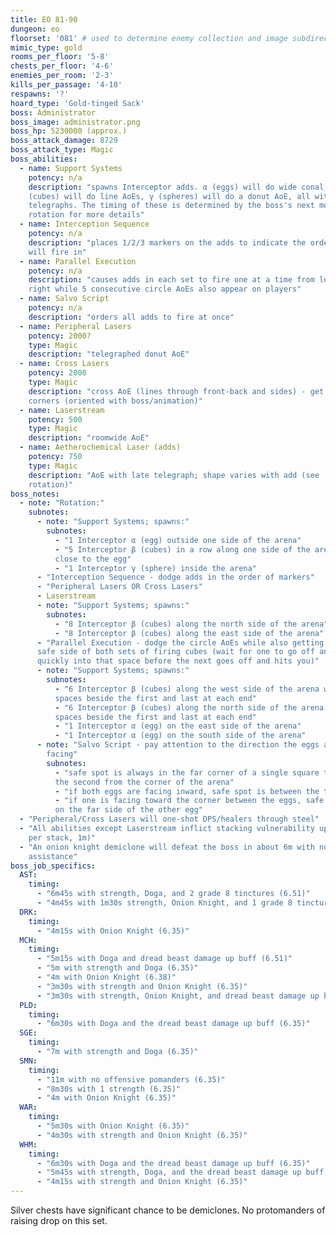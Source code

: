 ```yaml
---
title: EO 81-90
dungeon: eo
floorset: '081' # used to determine enemy collection and image subdirectory
mimic_type: gold
rooms_per_floor: '5-8'
chests_per_floor: '4-6'
enemies_per_room: '2-3'
kills_per_passage: '4-10'
respawns: '?'
hoard_type: 'Gold-tinged Sack'
boss: Administrator
boss_image: administrator.png
boss_hp: 5230000 (approx.)
boss_attack_damage: 8729
boss_attack_type: Magic
boss_abilities:
  - name: Support Systems
    potency: n/a
    description: "spawns Interceptor adds. α (eggs) will do wide conal AoEs, β
    (cubes) will do line AoEs, γ (spheres) will do a donut AoE, all with late
    telegraphs. The timing of these is determined by the boss's next move. See
    rotation for more details"
  - name: Interception Sequence
    potency: n/a
    description: "places 1/2/3 markers on the adds to indicate the order they
    will fire in"
  - name: Parallel Execution
    potency: n/a
    description: "causes adds in each set to fire one at a time from left to
    right while 5 consecutive circle AoEs also appear on players"
  - name: Salvo Script
    potency: n/a
    description: "orders all adds to fire at once"
  - name: Peripheral Lasers
    potency: 2000?
    type: Magic
    description: "telegraphed donut AoE"
  - name: Cross Lasers
    potency: 2000
    type: Magic
    description: "cross AoE (lines through front-back and sides) - get to
    corners (oriented with boss/animation)"
  - name: Laserstream
    potency: 500
    type: Magic
    description: "roomwide AoE"
  - name: Aetherochemical Laser (adds)
    potency: 750
    type: Magic
    description: "AoE with late telegraph; shape varies with add (see
    rotation)"
boss_notes:
  - note: "Rotation:"
    subnotes:
      - note: "Support Systems; spawns:"
        subnotes:
          - "1 Interceptor α (egg) outside one side of the arena"
          - "5 Interceptor β (cubes) in a row along one side of the arena,
          close to the egg"
          - "1 Interceptor γ (sphere) inside the arena"
      - "Interception Sequence - dodge adds in the order of markers"
      - "Peripheral Lasers OR Cross Lasers"
      - Laserstream
      - note: "Support Systems; spawns:"
        subnotes:
          - "8 Interceptor β (cubes) along the north side of the arena"
          - "8 Interceptor β (cubes) along the east side of the arena"
      - "Parallel Execution - dodge the circle AoEs while also getting to the
      safe side of both sets of firing cubes (wait for one to go off and run
      quickly into that space before the next goes off and hits you)"
      - note: "Support Systems; spawns:"
        subnotes:
          - "6 Interceptor β (cubes) along the west side of the arena with
          spaces beside the first and last at each end"
          - "6 Interceptor β (cubes) along the north side of the arena with
          spaces beside the first and last at each end"
          - "1 Interceptor α (egg) on the east side of the arena"
          - "1 Interceptor α (egg) on the south side of the arena"
      - note: "Salvo Script - pay attention to the direction the eggs are
        facing"
        subnotes:
          - "safe spot is always in the far corner of a single square that is
          the second from the corner of the arena"
          - "if both eggs are facing inward, safe spot is between the two eggs"
          - "if one is facing toward the corner between the eggs, safe spot is
          on the far side of the other egg"
  - "Peripheral/Cross Lasers will one-shot DPS/healers through steel"
  - "All abilities except Laserstream inflict stacking vulnerability up (10%
    per stack, 1m)"
  - "An onion knight demiclone will defeat the boss in about 6m with no player
    assistance"
boss_job_specifics:
  AST:
    timing:
      - "6m45s with strength, Doga, and 2 grade 8 tinctures (6.51)"
      - "4m45s with 1m30s strength, Onion Knight, and 1 grade 8 tincture (6.51)"
  DRK:
    timing:
      - "4m15s with Onion Knight (6.35)"
  MCH:
    timing:
      - "5m15s with Doga and dread beast damage up buff (6.51)"
      - "5m with strength and Doga (6.35)"
      - "4m with Onion Knight (6.38)"
      - "3m30s with strength and Onion Knight (6.35)"
      - "3m30s with strength, Onion Knight, and dread beast damage up buff (6.51)"
  PLD:
    timing:
      - "6m30s with Doga and the dread beast damage up buff (6.35)"
  SGE:
    timing:
      - "7m with strength and Doga (6.35)"
  SMN:
    timing:
      - "11m with no offensive pomanders (6.35)"
      - "8m30s with 1 strength (6.35)"
      - "4m with Onion Knight (6.35)"
  WAR:
    timing:
      - "5m30s with Onion Knight (6.35)"
      - "4m30s with strength and Onion Knight (6.35)"
  WHM:
    timing:
      - "6m30s with Doga and the dread beast damage up buff (6.35)"
      - "5m45s with strength, Doga, and the dread beast damage up buff (7.16)"
      - "4m15s with strength and Onion Knight (6.35)"
---
```


Silver chests have significant chance to be demiclones. No protomanders of raising drop on this set. 
